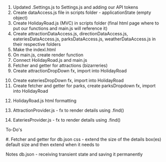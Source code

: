 1.  Updated .Settings.js to Settings.js and adding our API tokens
2.  Create dataAccess.js file in scripts folder - applicationState (empty object)
3.  Create HolidayRoad.js (MVC) in scripts folder (final html page where to put our functions and main.js will reference it)
4.  Create attractionDataAccess.js, directionDataAccess.js, eateriesDataAccess.js, parksDataAccess.js, weatherDataAccess.js in their respective folders
5.  Make the indexl.html
6.  On main.js, create render function
7.  Connect HolidayRoad.js and main.js
8.  Fetcher and getter for attractions (bizarreries)
9.  Create attractionDropDown fx, import into HolidayRoad
<!-- Shows attractions (bizarreries) in a drop-down -->
10. Create eateriesDropDown fx, import into HolidayRoad
11. Create fetcher and getter for parks, create parksDropdown fx, import into HolidayRoad
<!-- shows eateries and parks in a drop-down -->
12. HolidayRoad.js
        html formatting
<!-- shows details, preview, and saved itinerary areas -->
13. AttractionProvider.js - fx to render details using .find()
<!-- shows details for the selected attraction -->
14. EateriesProvider.js - fx to render details using .find()
<!-- shows details for the selected eatery -->




To-Do's

#.  Fetcher and getter for db.json
css - extend the size of the details box(es)
    default size and then extend when it needs to


Notes
db.json - receiving transient state and saving it permanently